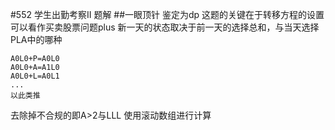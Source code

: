 #552 学生出勤考察II 题解
##一眼顶针 鉴定为dp
这题的关键在于转移方程的设置
可以看作买卖股票问题plus
新一天的状态取决于前一天的选择总和，与当天选择PLA中的哪种

```
A0L0+P=A0L0
A0L0+A=A1L0
A0L0+L=A0L1
...
以此类推

```

去除掉不合规的即A>2与LLL
使用滚动数组进行计算